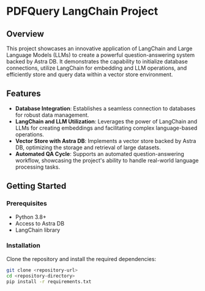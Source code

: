 # PDFQuery LangChain Project

## Overview
This project showcases an innovative application of LangChain and Large Language Models (LLMs) to create a powerful question-answering system backed by Astra DB. It demonstrates the capability to initialize database connections, utilize LangChain for embedding and LLM operations, and efficiently store and query data within a vector store environment.

## Features
- **Database Integration**: Establishes a seamless connection to databases for robust data management.
- **LangChain and LLM Utilization**: Leverages the power of LangChain and LLMs for creating embeddings and facilitating complex language-based operations.
- **Vector Store with Astra DB**: Implements a vector store backed by Astra DB, optimizing the storage and retrieval of large datasets.
- **Automated QA Cycle**: Supports an automated question-answering workflow, showcasing the project's ability to handle real-world language processing tasks.

## Getting Started
### Prerequisites
- Python 3.8+
- Access to Astra DB
- LangChain library

### Installation
Clone the repository and install the required dependencies:
```bash
git clone <repository-url>
cd <repository-directory>
pip install -r requirements.txt


